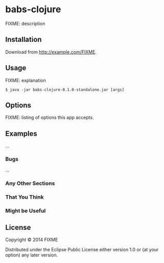# babs-clojure

FIXME: description

## Installation

Download from http://example.com/FIXME.

## Usage

FIXME: explanation

    $ java -jar babs-clojure-0.1.0-standalone.jar [args]

## Options

FIXME: listing of options this app accepts.

## Examples

...

### Bugs

...

### Any Other Sections
### That You Think
### Might be Useful

## License

Copyright © 2014 FIXME

Distributed under the Eclipse Public License either version 1.0 or (at
your option) any later version.
